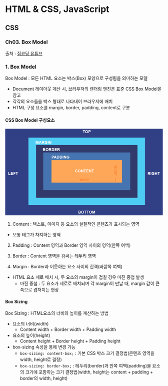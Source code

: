 # HTML & CSS, JavaScript

## CSS

### Ch03. Box Model

출처 : [짐코딩 유튜브](https://www.youtube.com/playlist?list=PLlaP-jSd-nK-ponbKDjrSn3BQG9MgHSKv)

### 1. Box Model

Box Model : 모든 HTML 요소는 박스(Box) 모양으로 구성됨을 의미하는 모델

- Document 레이아웃 계산 시, 브라우저의 렌더링 엔진은 표준 CSS Box Model을 참고
- 각각의 요소들을 박스 형태로 나타내어 브라우저에 배치
- HTML 구성 요소를 margin, border, padding, content로 구분

#### CSS Box Model 구성요소

![alt text](<images/03-01. CSS Box Model.PNG>)

1. Content : 텍스트, 이미지 등 요소의 실질적인 콘텐츠가 표시되는 영역

- 보통 태그가 차지하는 영역

2. Padding : Content 영역과 Border 영역 사이의 영역(안쪽 여백)
3. Border : Content 영역을 감싸는 테두리 영역

4. Margin : Border과 이웃하는 요소 사이의 간격(바깥쪽 여백)

- HTML 요소 세로 배치 시, 두 요소의 margin이 겹칠 경우 마진 중첩 발생
  - 마진 중첩 : 두 요소가 세로로 배치되며 각 margin이 만날 때, margin 값이 큰 쪽으로 겹쳐지는 현상

#### Box Sizing

Box Sizing : HTML요소의 너비와 높이를 계산하는 방법

- 요소의 너비(width)
  - Content width + Border width + Padding width
- 요소의 높이(height)
  - Content height + Border height + Padding height
- box-sizing 속성을 통해 변경 가능
  - `box-sizing: content-box;` : 기본 CSS 박스 크기 결정법(콘텐츠 영역을 width, height로 결정)
  - `box-sizing: border-box;` : 테두리(border)과 안쪽 여백(padding)을 요소의 크기에 포함하는 크기 결정법(width, height는 content + padding + border의 width, height)
